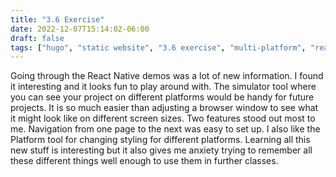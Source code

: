 ```yaml
---
title: "3.6 Exercise"
date: 2022-12-07T15:14:02-06:00
draft: false
tags: ["hugo", "static website", "3.6 exercise", "multi-platform", "react native"]
---
```


Going through the React Native demos was a lot of new information. I found it interesting and it looks fun to play around with. The simulator tool where you can see your project on different platforms would be handy for future projects. It is so much easier than adjusting a browser window to see what it might look like on different screen sizes. 
Two features stood out most to me. Navigation from one page to the next was easy to set up. I also like the Platform tool for changing styling for different platforms. 
Learning all this new stuff is interesting but it also gives me anxiety trying to remember all these different things well enough to use them in further classes. 